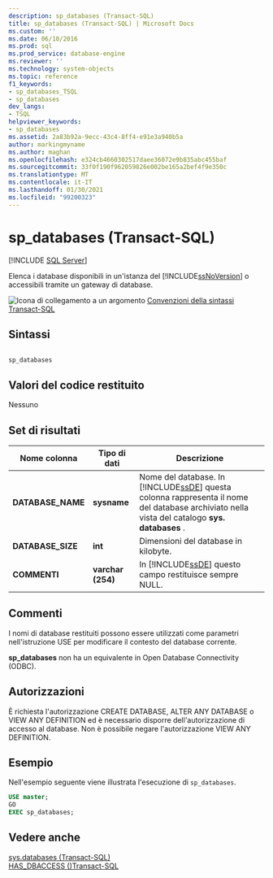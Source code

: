 ```yaml
---
description: sp_databases (Transact-SQL)
title: sp_databases (Transact-SQL) | Microsoft Docs
ms.custom: ''
ms.date: 06/10/2016
ms.prod: sql
ms.prod_service: database-engine
ms.reviewer: ''
ms.technology: system-objects
ms.topic: reference
f1_keywords:
- sp_databases_TSQL
- sp_databases
dev_langs:
- TSQL
helpviewer_keywords:
- sp_databases
ms.assetid: 2a83b92a-9ecc-43c4-8ff4-e91e3a940b5a
author: markingmyname
ms.author: maghan
ms.openlocfilehash: e324cb4660302517daee36072e9b835abc455baf
ms.sourcegitcommit: 33f0f190f962059826e002be165a2bef4f9e350c
ms.translationtype: MT
ms.contentlocale: it-IT
ms.lasthandoff: 01/30/2021
ms.locfileid: "99200323"
---
```

# <a name="sp_databases-transact-sql"></a>sp_databases (Transact-SQL)
[!INCLUDE [SQL Server](../../includes/applies-to-version/sqlserver.md)]

  Elenca i database disponibili in un'istanza del [!INCLUDE[ssNoVersion](../../includes/ssnoversion-md.md)] o accessibili tramite un gateway di database.  
  
 ![Icona di collegamento a un argomento](../../database-engine/configure-windows/media/topic-link.gif "Icona di collegamento a un argomento") [Convenzioni della sintassi Transact-SQL](../../t-sql/language-elements/transact-sql-syntax-conventions-transact-sql.md)  
  
## <a name="syntax"></a>Sintassi  
  
```  
  
sp_databases  
```  
  
## <a name="return-code-values"></a>Valori del codice restituito  
 Nessuno  
  
## <a name="result-sets"></a>Set di risultati  
  
|Nome colonna|Tipo di dati|Descrizione|  
|-----------------|---------------|-----------------|  
|**DATABASE_NAME**|**sysname**|Nome del database. In [!INCLUDE[ssDE](../../includes/ssde-md.md)] questa colonna rappresenta il nome del database archiviato nella vista del catalogo **sys. databases** .|  
|**DATABASE_SIZE**|**int**|Dimensioni del database in kilobyte.|  
|**COMMENTI**|**varchar (254)**|In [!INCLUDE[ssDE](../../includes/ssde-md.md)] questo campo restituisce sempre NULL.|  
  
## <a name="remarks"></a>Commenti  
 I nomi di database restituiti possono essere utilizzati come parametri nell'istruzione USE per modificare il contesto del database corrente.  
  
 **sp_databases** non ha un equivalente in Open Database Connectivity (ODBC).  
  
## <a name="permissions"></a>Autorizzazioni  
 È richiesta l'autorizzazione CREATE DATABASE, ALTER ANY DATABASE o VIEW ANY DEFINITION ed è necessario disporre dell'autorizzazione di accesso al database. Non è possibile negare l'autorizzazione VIEW ANY DEFINITION.  
  
## <a name="examples"></a>Esempio  
 Nell'esempio seguente viene illustrata l'esecuzione di `sp_databases`.  
  
```sql  
USE master;  
GO  
EXEC sp_databases;  
```  
  
## <a name="see-also"></a>Vedere anche  
 [sys.databases &#40;Transact-SQL&#41;](../../relational-databases/system-catalog-views/sys-databases-transact-sql.md)   
 [HAS_DBACCESS &#40;&#41;Transact-SQL ](../../t-sql/functions/has-dbaccess-transact-sql.md)  
  
  
